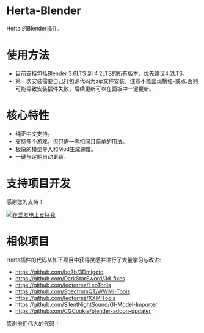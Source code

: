 # Herta-Blender

Herta 的Blender插件.

# 使用方法

- 目前支持包括Blender 3.6LTS 到 4.2LTS的所有版本，优先建议4.2LTS。
- 第一次安装需要自己打包源代码为zip文件安装，注意不能出现横杠-或点.否则可能导致安装插件失败，后续更新可以在面板中一键更新。

# 核心特性

- 纯正中文支持。
- 支持多个游戏，但只需一套相同且简单的用法。
- 极快的模型导入和Mod生成速度。
- 一键与定期自动更新。

# 支持项目开发

感谢您的支持！

[![在爱发电上支持我](https://pic1.afdiancdn.com/static/img/welcome/button-sponsorme.png)](https://afdian.com/a/NicoMico666)


# 相似项目

Herta插件的代码从如下项目中获得灵感并进行了大量学习与改进:

- https://github.com/bo3b/3Dmigoto
- https://github.com/DarkStarSword/3d-fixes
- https://github.com/leotorrez/LeoTools
- https://github.com/SpectrumQT/WWMI-Tools
- https://github.com/leotorrez/XXMITools
- https://github.com/SilentNightSound/GI-Model-Importer
- https://github.com/CGCookie/blender-addon-updater

感谢他们伟大的代码！
